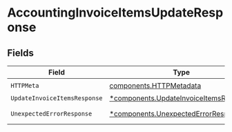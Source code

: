 # AccountingInvoiceItemsUpdateResponse


## Fields

| Field                                                                                           | Type                                                                                            | Required                                                                                        | Description                                                                                     |
| ----------------------------------------------------------------------------------------------- | ----------------------------------------------------------------------------------------------- | ----------------------------------------------------------------------------------------------- | ----------------------------------------------------------------------------------------------- |
| `HTTPMeta`                                                                                      | [components.HTTPMetadata](../../models/components/httpmetadata.md)                              | :heavy_check_mark:                                                                              | N/A                                                                                             |
| `UpdateInvoiceItemsResponse`                                                                    | [*components.UpdateInvoiceItemsResponse](../../models/components/updateinvoiceitemsresponse.md) | :heavy_minus_sign:                                                                              | InvoiceItems                                                                                    |
| `UnexpectedErrorResponse`                                                                       | [*components.UnexpectedErrorResponse](../../models/components/unexpectederrorresponse.md)       | :heavy_minus_sign:                                                                              | Unexpected error                                                                                |